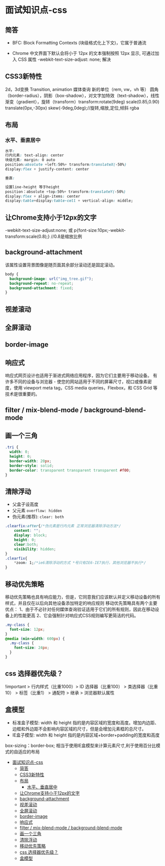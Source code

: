 # 面试知识点-css

## 简答

- BFC: Block Formatting Contexts (块级格式化上下文)，它属于普通流

- Chrome 中文界面下默认会将小于 12px 的文本强制按照 12px 显示,
可通过加入 CSS 属性 -webkit-text-size-adjust: none; 解决

## CSS3新特性

2d，3d变换
Transition, animation
媒体查询
新的单位（rem, vw，vh 等）
圆角（border-radius），阴影（box-shadow），对文字加特效（text-shadow），线性渐变（gradient），旋转（transform）transform:rotate(9deg) scale(0.85,0.90) translate(0px,-30px) skew(-9deg,0deg);//旋转,缩放,定位,倾斜
rgba

## 布局

### 水平、垂直居中

```css
水平:
行内元素: text-align: center
块级元素: margin: 0 auto
position:absolute +left:50%+ transform:translateX(-50%)
display:flex + justify-content: center

垂直:

设置line-height 等于height
position：absolute +top:50%+ transform:translateY(-50%)
display:flex + align-items: center
display:table+display:table-cell + vertical-align: middle;
```

## 让Chrome支持小于12px的文字

-webkit-text-size-adjust:none;
或
p{font-size:10px;-webkit-transform:scale(0.8);} //0.8是缩放比例

## background-attachment

该属性设置背景图像是随页面其余部分滚动还是固定滚动。

```css
body {
  background-image: url("img_tree.gif");
  background-repeat: no-repeat;
  background-attachment: fixed;
}
```

## 视差滚动

## 全屏滚动

## border-image

## 响应式

响应式网页设计也适用于渐进式网络应用程序，因为它们主要用于移动设备。 有许多不同的设备与浏览器 - 使您的网站适用于不同的屏幕尺寸，视口或像素密度，使用 viewport meta tag，CSS media queries，Flexbox，和 CSS Grid 等技术是很重要的。

## filter / mix-blend-mode / background-blend-mode

## 画一个三角

```css
.tri {
  width: 0;
  height: 0;
  border-width: 20px;
  border-style: solid;
  border-color: transparent transparent transparent #f00;
}
```

## 清除浮动

- 父盒子设高度
- 父元素 `overflow: hidden`
- 伪元素(推荐): `clear: both`

```css
.clearfix:after{/*伪元素是行内元素 正常浏览器清除浮动方法*/
    content: "";
    display: block;
    height: 0;
    clear:both;
    visibility: hidden;
}
.clearfix{
    *zoom: 1;/*ie6清除浮动的方式 *号只有IE6-IE7执行，其他浏览器不执行*/
}
```

## 移动优先策略

移动优先策略也具有响应能力，但是，它同意我们应该默认并定义移动设备的所有样式，并且仅在以后向其他设备添加特定的响应规则
移动优先策略具有两个主要优点：
1、由于不必针对任何媒体查询验证适用于它们的所有规则，因此在移动设备上的性能更高
2、它会强制针对响应式CSS规则编写更简洁的代码。

```css
.my-class {
  font-size: 12px;
}
@media (min-width: 600px) {
  .my-class {
    font-size: 24px;
  }
}
```

## css 选择器优先级？

!important > 行内样式（比重1000）> ID 选择器（比重100） > 类选择器（比重10） > 标签（比重1） > 通配符 > 继承 > 浏览器默认属性

## 盒模型

- 标准盒子模型: width 和 height 指的是内容区域的宽度和高度。增加内边距、边框和外边距不会影响内容区域的尺寸，但是会增加元素框的总尺寸。
- IE盒子模型: width 和 height 指的是内容区域+border+padding的宽度和高度

box-sizing：border-box; 相当于使用IE盒模型来计算元素尺寸,利于使用百分比模式的自适应的布局

- [面试知识点-css](#面试知识点-css)
  - [简答](#简答)
  - [CSS3新特性](#css3新特性)
  - [布局](#布局)
    - [水平、垂直居中](#水平垂直居中)
  - [让Chrome支持小于12px的文字](#让chrome支持小于12px的文字)
  - [background-attachment](#background-attachment)
  - [视差滚动](#视差滚动)
  - [全屏滚动](#全屏滚动)
  - [border-image](#border-image)
  - [响应式](#响应式)
  - [filter / mix-blend-mode / background-blend-mode](#filter--mix-blend-mode--background-blend-mode)
  - [画一个三角](#画一个三角)
  - [清除浮动](#清除浮动)
  - [移动优先策略](#移动优先策略)
  - [css 选择器优先级？](#css-选择器优先级)
  - [盒模型](#盒模型)
